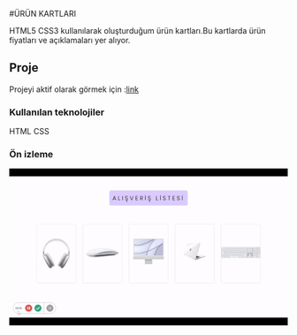 #ÜRÜN KARTLARI

HTML5 CSS3 kullanılarak oluşturduğum ürün kartları.Bu kartlarda ürün fiyatları ve açıklamaları yer alıyor.

## Proje 

Projeyi aktif olarak görmek için :[link ]()


### Kullanılan teknolojiler

HTML CSS 

### Ön izleme
![](  ekran.gif )